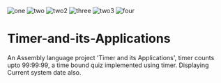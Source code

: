 ![one](https://user-images.githubusercontent.com/79749919/147816593-eb895926-55db-424a-b58d-244db6f1bcfb.PNG)
![two](https://user-images.githubusercontent.com/79749919/147816596-481c9dfe-e363-4b87-bcce-210910b6e71f.PNG)
![two2](https://user-images.githubusercontent.com/79749919/147816836-324dca25-81ea-4eb1-9b8f-d85aee5dffb3.PNG)
![three](https://user-images.githubusercontent.com/79749919/147816594-66883870-419c-40ce-9e6a-f0602e829795.PNG)
![two3](https://user-images.githubusercontent.com/79749919/147816947-6055bcc5-92f9-490e-8667-ed5423e63fbb.PNG)
![four](https://user-images.githubusercontent.com/79749919/147816589-5af26cee-e3c1-45bb-82a5-e6dedde89ca9.PNG)
# Timer-and-its-Applications
An Assembly language project 'Timer and its Applications', timer counts upto 99:99:99, a time bound quiz implemented using timer.
Displaying Current system date also.
